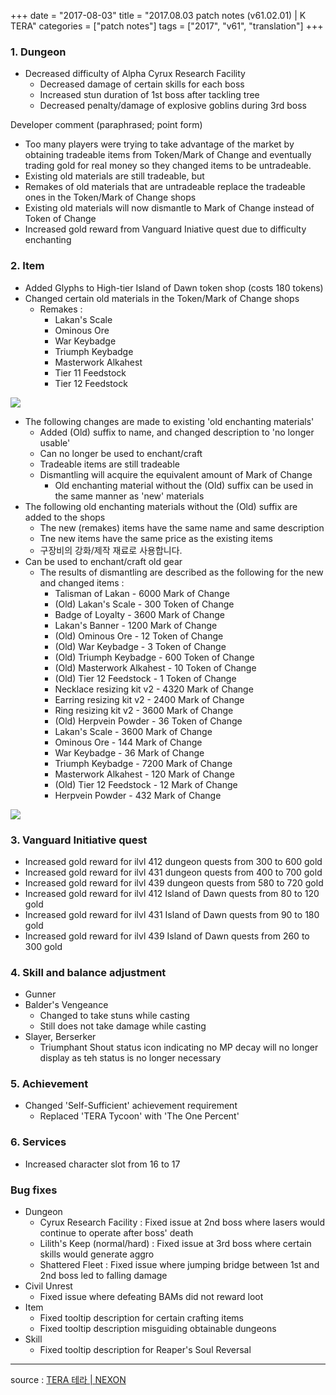 +++
date = "2017-08-03"
title = "2017.08.03 patch notes (v61.02.01) | K TERA"
categories = ["patch notes"]
tags = ["2017", "v61", "translation"]
+++

### 1. Dungeon
- Decreased difficulty of Alpha Cyrux Research Facility
  - Decreased damage of certain skills for each boss
  - Increased stun duration of 1st boss after tackling tree
  - Decreased penalty/damage of explosive goblins during 3rd boss

Developer comment (paraphrased; point form)
- Too many players were trying to take advantage of the market by obtaining tradeable items from Token/Mark of Change and eventually trading gold for real money so they changed items to be untradeable.
- Existing old materials are still tradeable, but
- Remakes of old materials that are untradeable replace the tradeable ones in the Token/Mark of Change shops
- Existing old materials will now dismantle to Mark of Change instead of Token of Change
- Increased gold reward from Vanguard Iniative quest due to difficulty enchanting

### 2. Item
- Added Glyphs to High-tier Island of Dawn token shop (costs 180 tokens)
- Changed certain old materials in the Token/Mark of Change shops
  - Remakes :
    - Lakan's Scale
    - Ominous Ore
    - War Keybadge
    - Triumph Keybadge
    - Masterwork Alkahest
    - Tier 11 Feedstock
    - Tier 12 Feedstock

![](https://seraphinush-gaming.github.io/mysterium/images/patch-notes/v61-02-01_1.png)

- The following changes are made to existing 'old enchanting materials'
  - Added (Old) suffix to name, and changed description to 'no longer usable'
  - Can no longer be used to enchant/craft
  - Tradeable items are still tradeable
  - Dismantling will acquire the equivalent amount of Mark of Change
    - Old enchanting material without the (Old) suffix can be used in the same manner as 'new' materials
- The following old enchanting materials without the (Old) suffix are added to the shops
  - The new (remakes) items have the same name and same description
  - Tne new items have the same price as the existing items
  - 구장비의 강화/제작 재료로 사용합니다.
- Can be used to enchant/craft old gear
  - The results of dismantling are described as the following for the new and changed items :
    - Talisman of Lakan - 6000 Mark of Change
    - (Old) Lakan's Scale - 300 Token of Change
    - Badge of Loyalty - 3600 Mark of Change
    - Lakan's Banner - 1200 Mark of Change
    - (Old) Ominous Ore - 12 Token of Change
    - (Old) War Keybadge - 3 Token of Change
    - (Old) Triumph Keybadge - 600 Token of Change
    - (Old) Masterwork Alkahest - 10 Token of Change
    - (Old) Tier 12 Feedstock - 1 Token of Change
    - Necklace resizing kit v2 - 4320 Mark of Change
    - Earring resizing kit v2 - 2400 Mark of Change
    - Ring resizing kit v2 - 3600 Mark of Change
    - (Old) Herpvein Powder - 36 Token of Change
    - Lakan's Scale - 3600 Mark of Change
    - Ominous Ore - 144 Mark of Change
    - War Keybadge - 36 Mark of Change
    - Triumph Keybadge - 7200 Mark of Change
    - Masterwork Alkahest - 120 Mark of Change
    - (Old) Tier 12 Feedstock - 12 Mark of Change
    - Herpvein Powder - 432 Mark of Change

![](https://seraphinush-gaming.github.io/mysterium/images/patch-notes/v61-02-01_2.png)

### 3. Vanguard Initiative quest
- Increased gold reward for ilvl 412 dungeon quests from 300 to 600 gold
- Increased gold reward for ilvl 431 dungeon quests from 400 to 700 gold
- Increased gold reward for ilvl 439 dungeon quests from 580 to 720 gold
- Increased gold reward for ilvl 412 Island of Dawn quests from 80 to 120 gold
- Increased gold reward for ilvl 431 Island of Dawn quests from 90 to 180 gold
- Increased gold reward for ilvl 439 Island of Dawn quests from 260 to 300 gold

### 4. Skill and balance adjustment
- Gunner
- Balder's Vengeance
  - Changed to take stuns while casting
  - Still does not take damage while casting
- Slayer, Berserker
  - Triumphant Shout status icon indicating no MP decay will no longer display as teh status is no longer necessary

### 5. Achievement
- Changed 'Self-Sufficient' achievement requirement
  - Replaced 'TERA Tycoon' with 'The One Percent'

### 6. Services
- Increased character slot from 16 to 17

### Bug fixes
- Dungeon
  - Cyrux Research Facility : Fixed issue at 2nd boss where lasers would continue to operate after boss' death
  - Lilith's Keep (normal/hard) : Fixed issue at 3rd boss where certain skills would generate aggro
  - Shattered Fleet : Fixed issue where jumping bridge between 1st and 2nd boss led to falling damage
- Civil Unrest
  - Fixed issue where defeating BAMs did not reward loot
- Item
  - Fixed tooltip description for certain crafting items
  - Fixed tooltip description misguiding obtainable dungeons
- Skill
  - Fixed tooltip description for Reaper's Soul Reversal

----

source : [TERA 테라 | NEXON](http://tera.nexon.com/news/update/view.aspx?n4articlesn=290)
